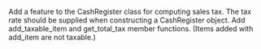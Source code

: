 Add a feature to the CashRegister class for computing sales tax. The tax rate should be supplied when constructing a CashRegister object. Add add_taxable_item and get_total_tax member functions. (Items added with add_item are not taxable.)

